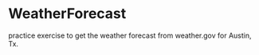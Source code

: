# WeatherForecast
 practice exercise to get the weather forecast from weather.gov for Austin, Tx. 

